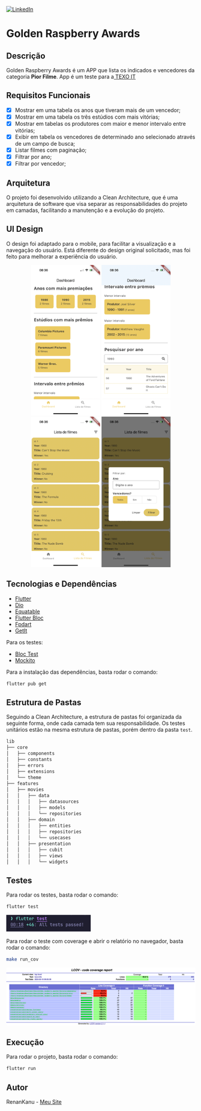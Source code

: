 [![LinkedIn](https://img.shields.io/badge/-LinkedIn-black.svg?style=flat-square&logo=linkedin&colorB=555)](https://www.linkedin.com/in/renansantosbr/)

# Golden Raspberry Awards

## Descrição

Golden Raspberry Awards é um APP que lista os indicados e vencedores da categoria **Pior Filme**. App é um teste para a[ TEXO IT](https://www.texoit.com)

## Requisitos Funcionais

- [x] Mostrar em uma tabela os anos que tiveram mais de um vencedor;
- [x] Mostrar em uma tabela os três estúdios com mais vitórias;
- [x] Mostrar em tabelas os produtores com maior e menor intervalo entre vitórias;
- [x] Exibir em tabela os vencedores de determinado ano selecionado através de um campo de busca;
- [x] Listar filmes com paginação;
- [x] Filtrar por ano;
- [x] Filtrar por vencedor;

## Arquitetura

O projeto foi desenvolvido utilizando a Clean Architecture, que é uma arquitetura de software que visa separar as responsabilidades do projeto em camadas, facilitando a manutenção e a evolução do projeto.

## UI Design

O design foi adaptado para o mobile, para facilitar a visualização e a navegação do usuário. Está diferente do design original solicitado, mas foi feito para melhorar a experiência do usuário.

<div align="center">
    <img src="assets/readme/IMG_2771.PNG" height="400" />
    <img src="assets/readme/IMG_2772.PNG" height="400" />
    <img src="assets/readme/IMG_2773.PNG" height="400" />
    <img src="assets/readme/IMG_2774.PNG" height="400" />
</div>

## Tecnologias e Dependências

- [Flutter](https://flutter.dev/)
- [Dio](https://pub.dev/packages/dio)
- [Equatable](https://pub.dev/packages/equatable)
- [Flutter Bloc](https://pub.dev/packages/flutter_bloc)
- [Fpdart](https://pub.dev/packages/fpdart)
- [GetIt](https://pub.dev/packages/get_it)

Para os testes:

- [Bloc Test](https://pub.dev/packages/bloc_test)
- [Mockito](https://pub.dev/packages/mockito)

Para a instalação das dependências, basta rodar o comando:

```bash
flutter pub get
```

## Estrutura de Pastas

Seguindo a Clean Architecture, a estrutura de pastas foi organizada da seguinte forma, onde cada camada tem sua responsabilidade. Os testes unitários estão na mesma estrutura de pastas, porém dentro da pasta `test`.

```
lib
├── core
│   ├── components
│   ├── constants
│   ├── errors
│   ├── extensions
│   └── theme
├── features
│   ├── movies
│   │   ├── data
│   │   │   ├── datasources
│   │   │   ├── models
│   │   │   └── repositories
│   │   ├── domain
│   │   │   ├── entities
│   │   │   ├── repositories
│   │   │   └── usecases
│   │   ├── presentation
│   │   │   ├── cubit
│   │   │   ├── views
│   │   │   └── widgets

```

## Testes

Para rodar os testes, basta rodar o comando:

```bash
flutter test
```

<img src="assets/readme/unit_test.png" />

Para rodar o teste com coverage e abrir o relatório no navegador, basta rodar o comando:

```bash
make run_cov
```

<img src="assets/readme/cov_test.png" />

## Execução

Para rodar o projeto, basta rodar o comando:

```bash
flutter run
```

## Autor

RenanKanu - [Meu Site](https://renankanu.com.br)
